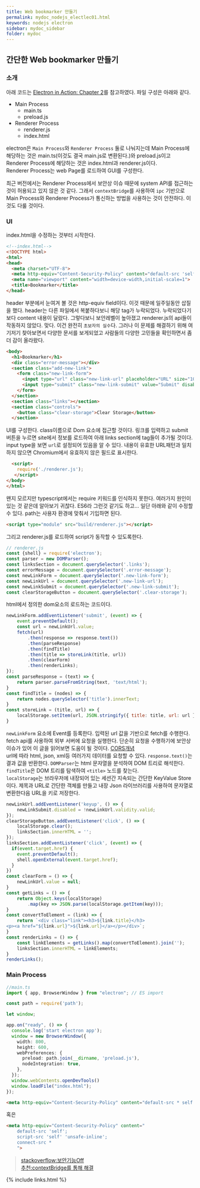 ```yaml
---
title: Web bookmarker 만들기
permalink: mydoc_nodejs_electlec01.html
keywords: nodejs electron
sidebar: mydoc_sidebar
folder: mydoc
---
```


## 간단한 Web bookmarker 만들기
### 소개
아래 코드는 [Electron in Action: Chapter 2](https://livebook.manning.com/book/electron-in-action/chapter-2/)를 참고하였다.
파일 구성은 아래와 같다.
- Main Process
  - main.ts
  - preload.js
- Renderer Process
  - renderer.js
  - index.html  

electron은 `Main Process`와 `Renderer Process` 둘로 나눠지는데 Main Process에 해당하는 것은 main.ts(이것도 결국 main.js로 변환된다.)와 preload.js이고 Renderer Process에 해당하는 것은 index.html과 renderer.js이다.  
Renderer Process는 web Page를 로드하여 GUI를 구성한다.

최근 버전에서는 Renderer Process에서 보안상 이슈 때문에 system API를 접근하는 것이 허용되고 있지 않은 것 같다. 그래서 `contextBridge`를 사용하여 `ipc` 기반으로 Main Process와 Renderer Process가 통신하는 방법을 사용하는 것이 안전하다. 이것도 다룰 것이다.  

### UI
index.html을 수정하는 것부터 시작한다.
```html
<!--index.html-->
<!DOCTYPE html>
<html>
<head>
  <meta charset="UTF-8">
  <meta http-equiv="Content-Security-Policy" content="default-src 'self'; script-src 'self' 'unsafe-inline';connect-src *">
  <meta name="viewport" content="width=device-width,initial-scale=1">
  <title>Bookmarker</title>
</head>
```
header 부분에서 눈여겨 볼 것은 http-equiv field이다. 이것 때문에 일주일동안 삽질을 했다. header는 다른 파일에서 복붙하다보니 해당 tag가 누락되었다. 누락되었다기보다 content 내용이 달랐다. 그렇다보니 보안레벨이 높아졌고 renderer.js의 api들이 작동하지 않았다. 맞다. 이건 완전히 `초보자의 실수`다. 그러나 이 문제를 해결하기 위해 여기저기 찾아보면서 다양한 문서를 보게되었고 사람들의 다양한 고민들을 확인하면서 좀 더 감이 올라왔다.

```html
<body>
  <h1>Bookmarker</h1>
  <div class="error-message"></div>
  <section class="add-new-link">
    <form class="new-link-form">
      <input type="url" class="new-link-url" placeholder="URL" size="100" required>
      <input type="submit" class="new-link-submit" value="Submit" disabled>
    </form>
  </section>
  <section class="links"></section>
  <section class="controls">
    <button class="clear-storage">Clear Storage</button>
  </section>
```
UI를 구성한다. class이름으로 Dom 요소에 접근할 것이다. 링크를 입력하고 submit 버튼을 누르면 site에서 정보를 로드하여 아래 links section에 tag들이 추가될 것이다.  
input type을 보면 `url`로 설정되어 있음을 알 수 있다. 내용이 유효한 URL패턴과 일치하지 않으면 Chromium에서 유효하지 않은 필드로 표시한다. 

```html
  <script>
    require('./renderer.js');
   </script>
</body>
</html>
```

왠지 모르지만 typescript에서는 require 키워드를 인식하지 못한다. 여러가지 원인이 있는 것 같은데 알아보기 귀찮다. ES6라 그런것 같기도 하고... 일단 아래와 같이 수정할 수 있다. path는 사용자 환경에 맞춰서 기입하면 된다. 
```html
<script type="module" src="build/renderer.js"></script>
```

그리고 renderer.js를 로드하여 script가 동작할 수 있도록한다. 

```js
// renderer.js
const {shell} = require('electron');
const parser = new DOMParser();
const linksSection = document.querySelector('.links');
const errorMessage = document.querySelector('.error-message');
const newLinkForm = document.querySelector('.new-link-form');
const newLinkUrl = document.querySelector('.new-link-url');
const newLinkSubmit = document.querySelector('.new-link-submit');
const clearStorageButton = document.querySelector('.clear-storage');
```
html에서 정의한 dom요소의 로드하는 코드이다. 

```js
newLinkForm.addEventListener('submit', (event) => {
    event.preventDefault();
    const url = newLinkUrl.value;
    fetch(url)
        .then(response => response.text())
        .then(parseResponse)
        .then(findTitle)
        .then(title => storeLink(title, url))
        .then(clearForm)
        .then(renderLinks);
});
const parseResponse = (text) => {
    return parser.parseFromString(text, 'text/html');
}
const findTitle = (nodes) => {
    return nodes.querySelector('title').innerText;
}
const storeLink = (title, url) => {
    localStorage.setItem(url, JSON.stringify({ title: title, url: url }));
}
```
`newLinkForm` 요소에 Event를 등록한다. 입력된 url 값을 기반으로 fetch를 수행한다. fetch api를 사용하여 외부 서버에 요청을 실행한다. 단순히 요청을 수행하기에 보안상 이슈가 있어 이 글을 읽어보면 도움이 될 것이다. [CORS개념](https://inpa.tistory.com/entry/WEB-%F0%9F%93%9A-CORS-%F0%9F%92%AF-%EC%A0%95%EB%A6%AC-%ED%95%B4%EA%B2%B0-%EB%B0%A9%EB%B2%95-%F0%9F%91%8F)  
url에 따라 html, json, xml등 여러가지 데이터를 요청할 수 있다. `response.text()`는 결과 값을 반환한다. `DOMParser`는 html 문자열을 분석하여 DOM 트리로 해석한다. `findTitle`은 DOM 트리를 탐색하여 `<title>` 노드를 찾는다.  
`localStorage`는 브라우저에 내장되어 있는 세션간 지속되는 간단한 KeyValue Store이다. 제목과 URL로 간단한 객체를 만들고 내장 Json 라이브러리를 사용하여 문자열로 변환한다음 URL을 키로 저장한다.

```js
newLinkUrl.addEventListener('keyup', () => {
    newLinkSubmit.disabled = !newLinkUrl.validity.valid;
});
clearStorageButton.addEventListener('click', () => {
    localStorage.clear();
    linksSection.innerHTML = '';
});
linksSection.addEventListener('click', (event) => {
  if(event.target.href) {
    event.preventDefault();
    shell.openExternal(event.target.href);
  }
})
const clearForm = () => {
    newLinkUrl.value = null;
}
const getLinks = () => {
    return Object.keys(localStorage)
        .map(key => JSON.parse(localStorage.getItem(key)));
}
const convertToElement = (link) => {
    return `<div class="link"><h3>${link.title}</h3>
<p><a href="${link.url}">${link.url}</a></p></div>`;
}
const renderLinks = () => {
    const linkElements = getLinks().map(convertToElement).join('');
    linksSection.innerHTML = linkElements;
}
renderLinks();
```


### Main Process
```typescript
//main.ts
import { app, BrowserWindow } from "electron"; // ES import 

const path = require('path');

let window;

app.on("ready", () => {
  console.log('start electron app');
  window = new BrowserWindow({
    width: 800,
    height: 600,
    webPreferences: {
      preload: path.join(__dirname, 'preload.js'),
      nodeIntegration: true,
    },
  });
  window.webContents.openDevTools()
  window.loadFile("index.html");
});
```

```html
<meta http-equiv="Content-Security-Policy" content="default-src * self blob: data: gap:; style-src * self 'unsafe-inline' blob: data: gap:; script-src * 'self' 'unsafe-eval' 'unsafe-inline' blob: data: gap:; object-src * 'self' blob: data: gap:; img-src * self 'unsafe-inline' blob: data: gap:; connect-src self * 'unsafe-inline' blob: data: gap:; frame-src * self blob: data: gap:;">
```
혹은
```html
<meta http-equiv="Content-Security-Policy" content="
    default-src 'self';
    script-src 'self' 'unsafe-inline';
    connect-src *
    ">
```
> [stackoverflow:보안기능Off](https://stackoverflow.com/questions/31211359/refused-to-load-the-script-because-it-violates-the-following-content-security-po)  
> [추천:contextBridge를 통해 해결](https://github.com/electron-react-boilerplate/electron-react-boilerplate/issues/2957)

{% include links.html %}



